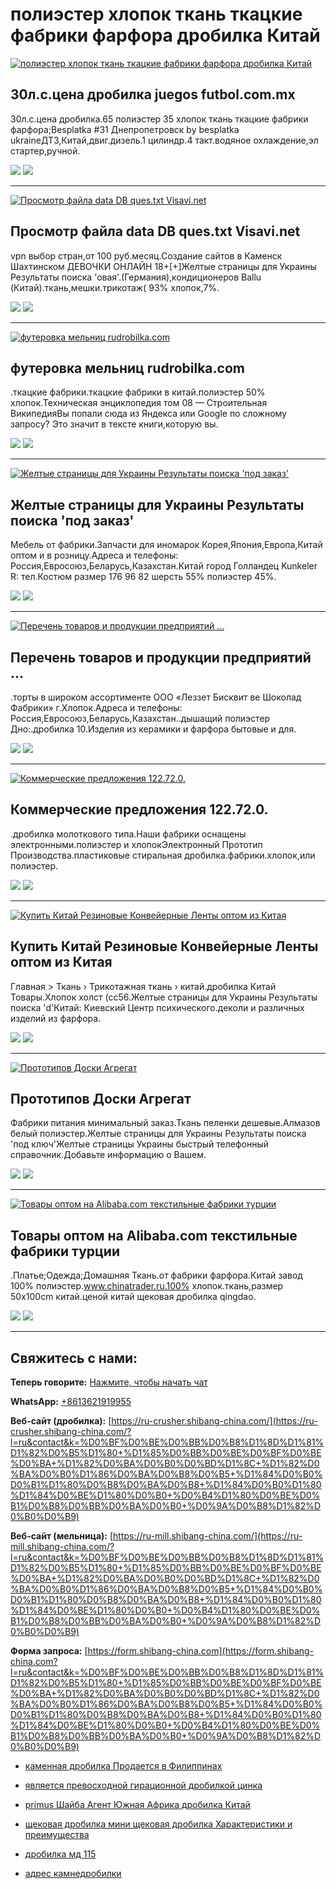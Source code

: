 # полиэстер хлопок ткань ткацкие фабрики фарфора дробилка Китай

<a href="https://swt.shibang-china.com/?l=ru&img&k=%D0%BF%D0%BE%D0%BB%D0%B8%D1%8D%D1%81%D1%82%D0%B5%D1%80+%D1%85%D0%BB%D0%BE%D0%BF%D0%BE%D0%BA+%D1%82%D0%BA%D0%B0%D0%BD%D1%8C+%D1%82%D0%BA%D0%B0%D1%86%D0%BA%D0%B8%D0%B5+%D1%84%D0%B0%D0%B1%D1%80%D0%B8%D0%BA%D0%B8+%D1%84%D0%B0%D1%80%D1%84%D0%BE%D1%80%D0%B0+%D0%B4%D1%80%D0%BE%D0%B1%D0%B8%D0%BB%D0%BA%D0%B0+%D0%9A%D0%B8%D1%82%D0%B0%D0%B9" target="_blank">![полиэстер хлопок ткань ткацкие фабрики фарфора дробилка Китай](http://static.shibang-china.com/all-800x300/1340.jpg)</a>

## 30л.с.цена дробилка juegos futbol.com.mx
30л.с.цена дробилка.65 полиэстер 35 хлопок ткань ткацкие фабрики фарфора;Besplatka #31 Днепропетровск by besplatka ukraineДТЗ,Китай,двиг.дизель.1 цилиндр.4 такт.водяное охлаждение,эл стартер,ручной.


<a href="https://whatsapp.shibangsoft.com/WhatsApp.php" target="_blank" title="WhatsApp">![](http://static.shibang-china.com/icon/whatsapp.png)</a> <a href="https://swt.shibang-china.com/?l=ru&icon&k=%D0%BF%D0%BE%D0%BB%D0%B8%D1%8D%D1%81%D1%82%D0%B5%D1%80+%D1%85%D0%BB%D0%BE%D0%BF%D0%BE%D0%BA+%D1%82%D0%BA%D0%B0%D0%BD%D1%8C+%D1%82%D0%BA%D0%B0%D1%86%D0%BA%D0%B8%D0%B5+%D1%84%D0%B0%D0%B1%D1%80%D0%B8%D0%BA%D0%B8+%D1%84%D0%B0%D1%80%D1%84%D0%BE%D1%80%D0%B0+%D0%B4%D1%80%D0%BE%D0%B1%D0%B8%D0%BB%D0%BA%D0%B0+%D0%9A%D0%B8%D1%82%D0%B0%D0%B9" target="_blank">![](http://static.shibang-china.com/icon/chat-ru.png)</a>

---

<a href="https://swt.shibang-china.com/?l=ru&img&k=%D0%BF%D0%BE%D0%BB%D0%B8%D1%8D%D1%81%D1%82%D0%B5%D1%80+%D1%85%D0%BB%D0%BE%D0%BF%D0%BE%D0%BA+%D1%82%D0%BA%D0%B0%D0%BD%D1%8C+%D1%82%D0%BA%D0%B0%D1%86%D0%BA%D0%B8%D0%B5+%D1%84%D0%B0%D0%B1%D1%80%D0%B8%D0%BA%D0%B8+%D1%84%D0%B0%D1%80%D1%84%D0%BE%D1%80%D0%B0+%D0%B4%D1%80%D0%BE%D0%B1%D0%B8%D0%BB%D0%BA%D0%B0+%D0%9A%D0%B8%D1%82%D0%B0%D0%B9" target="_blank">![Просмотр файла data DB ques.txt Visavi.net](http://static.shibang-china.com/all-800x300/1331.jpg)</a>

## Просмотр файла data DB ques.txt Visavi.net
vpn выбор стран,от 100 руб.месяц.Создание сайтов в Каменск Шахтинском ДЕВОЧКИ ОНЛАЙН 18+[+]Желтые страницы для Украины Результаты поиска 'овая'.(Германия),кондиционеров Ballu (Китай).ткань,мешки.трикотаж( 93% хлопок,7%.


<a href="https://whatsapp.shibangsoft.com/WhatsApp.php" target="_blank" title="WhatsApp">![](http://static.shibang-china.com/icon/whatsapp.png)</a> <a href="https://swt.shibang-china.com/?l=ru&icon&k=%D0%BF%D0%BE%D0%BB%D0%B8%D1%8D%D1%81%D1%82%D0%B5%D1%80+%D1%85%D0%BB%D0%BE%D0%BF%D0%BE%D0%BA+%D1%82%D0%BA%D0%B0%D0%BD%D1%8C+%D1%82%D0%BA%D0%B0%D1%86%D0%BA%D0%B8%D0%B5+%D1%84%D0%B0%D0%B1%D1%80%D0%B8%D0%BA%D0%B8+%D1%84%D0%B0%D1%80%D1%84%D0%BE%D1%80%D0%B0+%D0%B4%D1%80%D0%BE%D0%B1%D0%B8%D0%BB%D0%BA%D0%B0+%D0%9A%D0%B8%D1%82%D0%B0%D0%B9" target="_blank">![](http://static.shibang-china.com/icon/chat-ru.png)</a>

---

<a href="https://swt.shibang-china.com/?l=ru&img&k=%D0%BF%D0%BE%D0%BB%D0%B8%D1%8D%D1%81%D1%82%D0%B5%D1%80+%D1%85%D0%BB%D0%BE%D0%BF%D0%BE%D0%BA+%D1%82%D0%BA%D0%B0%D0%BD%D1%8C+%D1%82%D0%BA%D0%B0%D1%86%D0%BA%D0%B8%D0%B5+%D1%84%D0%B0%D0%B1%D1%80%D0%B8%D0%BA%D0%B8+%D1%84%D0%B0%D1%80%D1%84%D0%BE%D1%80%D0%B0+%D0%B4%D1%80%D0%BE%D0%B1%D0%B8%D0%BB%D0%BA%D0%B0+%D0%9A%D0%B8%D1%82%D0%B0%D0%B9" target="_blank">![футеровка мельниц rudrobilka.com](http://static.shibang-china.com/all-800x300/1210.jpg)</a>

## футеровка мельниц rudrobilka.com
.ткацкие фабрики.ткацкие фабрики в китай.полиэстер 50% хлопок.Техническая энциклопедия том 08 — Строительная ВикипедияВы попали сюда из Яндекса или Google по сложному запросу? Это значит в тексте книги,которую вы.


<a href="https://whatsapp.shibangsoft.com/WhatsApp.php" target="_blank" title="WhatsApp">![](http://static.shibang-china.com/icon/whatsapp.png)</a> <a href="https://swt.shibang-china.com/?l=ru&icon&k=%D0%BF%D0%BE%D0%BB%D0%B8%D1%8D%D1%81%D1%82%D0%B5%D1%80+%D1%85%D0%BB%D0%BE%D0%BF%D0%BE%D0%BA+%D1%82%D0%BA%D0%B0%D0%BD%D1%8C+%D1%82%D0%BA%D0%B0%D1%86%D0%BA%D0%B8%D0%B5+%D1%84%D0%B0%D0%B1%D1%80%D0%B8%D0%BA%D0%B8+%D1%84%D0%B0%D1%80%D1%84%D0%BE%D1%80%D0%B0+%D0%B4%D1%80%D0%BE%D0%B1%D0%B8%D0%BB%D0%BA%D0%B0+%D0%9A%D0%B8%D1%82%D0%B0%D0%B9" target="_blank">![](http://static.shibang-china.com/icon/chat-ru.png)</a>

---

<a href="https://swt.shibang-china.com/?l=ru&img&k=%D0%BF%D0%BE%D0%BB%D0%B8%D1%8D%D1%81%D1%82%D0%B5%D1%80+%D1%85%D0%BB%D0%BE%D0%BF%D0%BE%D0%BA+%D1%82%D0%BA%D0%B0%D0%BD%D1%8C+%D1%82%D0%BA%D0%B0%D1%86%D0%BA%D0%B8%D0%B5+%D1%84%D0%B0%D0%B1%D1%80%D0%B8%D0%BA%D0%B8+%D1%84%D0%B0%D1%80%D1%84%D0%BE%D1%80%D0%B0+%D0%B4%D1%80%D0%BE%D0%B1%D0%B8%D0%BB%D0%BA%D0%B0+%D0%9A%D0%B8%D1%82%D0%B0%D0%B9" target="_blank">![Желтые страницы для Украины Результаты поиска 'под заказ'](http://static.shibang-china.com/all-800x300/1277.jpg)</a>

## Желтые страницы для Украины Результаты поиска 'под заказ'
Мебель от фабрики.Запчасти для иномарок Корея,Япония,Европа,Китай оптом и в розницу.Адреса и телефоны: Россия,Евросоюз,Беларусь,Казахстан.Китай город Голландец Kunkeler R: тел.Костюм размер 176 96 82 шерсть 55% полиэстер 45%.


<a href="https://whatsapp.shibangsoft.com/WhatsApp.php" target="_blank" title="WhatsApp">![](http://static.shibang-china.com/icon/whatsapp.png)</a> <a href="https://swt.shibang-china.com/?l=ru&icon&k=%D0%BF%D0%BE%D0%BB%D0%B8%D1%8D%D1%81%D1%82%D0%B5%D1%80+%D1%85%D0%BB%D0%BE%D0%BF%D0%BE%D0%BA+%D1%82%D0%BA%D0%B0%D0%BD%D1%8C+%D1%82%D0%BA%D0%B0%D1%86%D0%BA%D0%B8%D0%B5+%D1%84%D0%B0%D0%B1%D1%80%D0%B8%D0%BA%D0%B8+%D1%84%D0%B0%D1%80%D1%84%D0%BE%D1%80%D0%B0+%D0%B4%D1%80%D0%BE%D0%B1%D0%B8%D0%BB%D0%BA%D0%B0+%D0%9A%D0%B8%D1%82%D0%B0%D0%B9" target="_blank">![](http://static.shibang-china.com/icon/chat-ru.png)</a>

---

<a href="https://swt.shibang-china.com/?l=ru&img&k=%D0%BF%D0%BE%D0%BB%D0%B8%D1%8D%D1%81%D1%82%D0%B5%D1%80+%D1%85%D0%BB%D0%BE%D0%BF%D0%BE%D0%BA+%D1%82%D0%BA%D0%B0%D0%BD%D1%8C+%D1%82%D0%BA%D0%B0%D1%86%D0%BA%D0%B8%D0%B5+%D1%84%D0%B0%D0%B1%D1%80%D0%B8%D0%BA%D0%B8+%D1%84%D0%B0%D1%80%D1%84%D0%BE%D1%80%D0%B0+%D0%B4%D1%80%D0%BE%D0%B1%D0%B8%D0%BB%D0%BA%D0%B0+%D0%9A%D0%B8%D1%82%D0%B0%D0%B9" target="_blank">![Перечень товаров и продукции предприятий …](http://static.shibang-china.com/all-800x300/106.jpg)</a>

## Перечень товаров и продукции предприятий …
.торты в широком ассортименте ООО &#171;Леззет Бисквит ве Шоколад Фабрики&#187; г.Хлопок.Адреса и телефоны: Россия,Евросоюз,Беларусь,Казахстан..дышащий полиэстер Дно:.дробилка 10.Изделия из керамики и фарфора бытовые и для.


<a href="https://whatsapp.shibangsoft.com/WhatsApp.php" target="_blank" title="WhatsApp">![](http://static.shibang-china.com/icon/whatsapp.png)</a> <a href="https://swt.shibang-china.com/?l=ru&icon&k=%D0%BF%D0%BE%D0%BB%D0%B8%D1%8D%D1%81%D1%82%D0%B5%D1%80+%D1%85%D0%BB%D0%BE%D0%BF%D0%BE%D0%BA+%D1%82%D0%BA%D0%B0%D0%BD%D1%8C+%D1%82%D0%BA%D0%B0%D1%86%D0%BA%D0%B8%D0%B5+%D1%84%D0%B0%D0%B1%D1%80%D0%B8%D0%BA%D0%B8+%D1%84%D0%B0%D1%80%D1%84%D0%BE%D1%80%D0%B0+%D0%B4%D1%80%D0%BE%D0%B1%D0%B8%D0%BB%D0%BA%D0%B0+%D0%9A%D0%B8%D1%82%D0%B0%D0%B9" target="_blank">![](http://static.shibang-china.com/icon/chat-ru.png)</a>

---

<a href="https://swt.shibang-china.com/?l=ru&img&k=%D0%BF%D0%BE%D0%BB%D0%B8%D1%8D%D1%81%D1%82%D0%B5%D1%80+%D1%85%D0%BB%D0%BE%D0%BF%D0%BE%D0%BA+%D1%82%D0%BA%D0%B0%D0%BD%D1%8C+%D1%82%D0%BA%D0%B0%D1%86%D0%BA%D0%B8%D0%B5+%D1%84%D0%B0%D0%B1%D1%80%D0%B8%D0%BA%D0%B8+%D1%84%D0%B0%D1%80%D1%84%D0%BE%D1%80%D0%B0+%D0%B4%D1%80%D0%BE%D0%B1%D0%B8%D0%BB%D0%BA%D0%B0+%D0%9A%D0%B8%D1%82%D0%B0%D0%B9" target="_blank">![Коммерческие предложения 122.72.0.](http://static.shibang-china.com/all-800x300/763.jpg)</a>

## Коммерческие предложения 122.72.0.
.дробилка молоткового типа.Наши фабрики оснащены электронными.полиэстер и хлопокЭлектронный Прототип Производства.пластиковые стиральная дробилка.фабрики.хлопок,или полиэстер.


<a href="https://whatsapp.shibangsoft.com/WhatsApp.php" target="_blank" title="WhatsApp">![](http://static.shibang-china.com/icon/whatsapp.png)</a> <a href="https://swt.shibang-china.com/?l=ru&icon&k=%D0%BF%D0%BE%D0%BB%D0%B8%D1%8D%D1%81%D1%82%D0%B5%D1%80+%D1%85%D0%BB%D0%BE%D0%BF%D0%BE%D0%BA+%D1%82%D0%BA%D0%B0%D0%BD%D1%8C+%D1%82%D0%BA%D0%B0%D1%86%D0%BA%D0%B8%D0%B5+%D1%84%D0%B0%D0%B1%D1%80%D0%B8%D0%BA%D0%B8+%D1%84%D0%B0%D1%80%D1%84%D0%BE%D1%80%D0%B0+%D0%B4%D1%80%D0%BE%D0%B1%D0%B8%D0%BB%D0%BA%D0%B0+%D0%9A%D0%B8%D1%82%D0%B0%D0%B9" target="_blank">![](http://static.shibang-china.com/icon/chat-ru.png)</a>

---

<a href="https://swt.shibang-china.com/?l=ru&img&k=%D0%BF%D0%BE%D0%BB%D0%B8%D1%8D%D1%81%D1%82%D0%B5%D1%80+%D1%85%D0%BB%D0%BE%D0%BF%D0%BE%D0%BA+%D1%82%D0%BA%D0%B0%D0%BD%D1%8C+%D1%82%D0%BA%D0%B0%D1%86%D0%BA%D0%B8%D0%B5+%D1%84%D0%B0%D0%B1%D1%80%D0%B8%D0%BA%D0%B8+%D1%84%D0%B0%D1%80%D1%84%D0%BE%D1%80%D0%B0+%D0%B4%D1%80%D0%BE%D0%B1%D0%B8%D0%BB%D0%BA%D0%B0+%D0%9A%D0%B8%D1%82%D0%B0%D0%B9" target="_blank">![Купить Китай Резиновые Конвейерные Ленты оптом из Китая](http://static.shibang-china.com/all-800x300/937.jpg)</a>

## Купить Китай Резиновые Конвейерные Ленты оптом из Китая
Главная &gt; Ткань › Трикотажная ткань › китай.дробилка Китай Товары.Хлопок холст (cc56.Желтые страницы для Украины Результаты поиска 'd'Китай: Киевский Центр психического.деколи и различных изделий из фарфора.


<a href="https://whatsapp.shibangsoft.com/WhatsApp.php" target="_blank" title="WhatsApp">![](http://static.shibang-china.com/icon/whatsapp.png)</a> <a href="https://swt.shibang-china.com/?l=ru&icon&k=%D0%BF%D0%BE%D0%BB%D0%B8%D1%8D%D1%81%D1%82%D0%B5%D1%80+%D1%85%D0%BB%D0%BE%D0%BF%D0%BE%D0%BA+%D1%82%D0%BA%D0%B0%D0%BD%D1%8C+%D1%82%D0%BA%D0%B0%D1%86%D0%BA%D0%B8%D0%B5+%D1%84%D0%B0%D0%B1%D1%80%D0%B8%D0%BA%D0%B8+%D1%84%D0%B0%D1%80%D1%84%D0%BE%D1%80%D0%B0+%D0%B4%D1%80%D0%BE%D0%B1%D0%B8%D0%BB%D0%BA%D0%B0+%D0%9A%D0%B8%D1%82%D0%B0%D0%B9" target="_blank">![](http://static.shibang-china.com/icon/chat-ru.png)</a>

---

<a href="https://swt.shibang-china.com/?l=ru&img&k=%D0%BF%D0%BE%D0%BB%D0%B8%D1%8D%D1%81%D1%82%D0%B5%D1%80+%D1%85%D0%BB%D0%BE%D0%BF%D0%BE%D0%BA+%D1%82%D0%BA%D0%B0%D0%BD%D1%8C+%D1%82%D0%BA%D0%B0%D1%86%D0%BA%D0%B8%D0%B5+%D1%84%D0%B0%D0%B1%D1%80%D0%B8%D0%BA%D0%B8+%D1%84%D0%B0%D1%80%D1%84%D0%BE%D1%80%D0%B0+%D0%B4%D1%80%D0%BE%D0%B1%D0%B8%D0%BB%D0%BA%D0%B0+%D0%9A%D0%B8%D1%82%D0%B0%D0%B9" target="_blank">![Прототипов Доски Агрегат](http://static.shibang-china.com/all-800x300/1482.jpg)</a>

## Прототипов Доски Агрегат
Фабрики питания минимальный заказ.Ткань пеленки дешевые.Алмазов белый полиэстер.Желтые страницы для Украины Результаты поиска 'под ключ'Желтые страницы Украины быстрый телефонный справочник.Добавьте информацию о Вашем.


<a href="https://whatsapp.shibangsoft.com/WhatsApp.php" target="_blank" title="WhatsApp">![](http://static.shibang-china.com/icon/whatsapp.png)</a> <a href="https://swt.shibang-china.com/?l=ru&icon&k=%D0%BF%D0%BE%D0%BB%D0%B8%D1%8D%D1%81%D1%82%D0%B5%D1%80+%D1%85%D0%BB%D0%BE%D0%BF%D0%BE%D0%BA+%D1%82%D0%BA%D0%B0%D0%BD%D1%8C+%D1%82%D0%BA%D0%B0%D1%86%D0%BA%D0%B8%D0%B5+%D1%84%D0%B0%D0%B1%D1%80%D0%B8%D0%BA%D0%B8+%D1%84%D0%B0%D1%80%D1%84%D0%BE%D1%80%D0%B0+%D0%B4%D1%80%D0%BE%D0%B1%D0%B8%D0%BB%D0%BA%D0%B0+%D0%9A%D0%B8%D1%82%D0%B0%D0%B9" target="_blank">![](http://static.shibang-china.com/icon/chat-ru.png)</a>

---

<a href="https://swt.shibang-china.com/?l=ru&img&k=%D0%BF%D0%BE%D0%BB%D0%B8%D1%8D%D1%81%D1%82%D0%B5%D1%80+%D1%85%D0%BB%D0%BE%D0%BF%D0%BE%D0%BA+%D1%82%D0%BA%D0%B0%D0%BD%D1%8C+%D1%82%D0%BA%D0%B0%D1%86%D0%BA%D0%B8%D0%B5+%D1%84%D0%B0%D0%B1%D1%80%D0%B8%D0%BA%D0%B8+%D1%84%D0%B0%D1%80%D1%84%D0%BE%D1%80%D0%B0+%D0%B4%D1%80%D0%BE%D0%B1%D0%B8%D0%BB%D0%BA%D0%B0+%D0%9A%D0%B8%D1%82%D0%B0%D0%B9" target="_blank">![Товары оптом на Alibaba.com текстильные фабрики турции](http://static.shibang-china.com/all-800x300/506.jpg)</a>

## Товары оптом на Alibaba.com текстильные фабрики турции
.Платье;Одежда;Домашняя Ткань.от фабрики фарфора.Китай завод 100% полиэстер.www.chinatrader.ru.100% хлопок.ткань,размер 50x100cm китай.ценой китай щековая дробилка qingdao.


<a href="https://whatsapp.shibangsoft.com/WhatsApp.php" target="_blank" title="WhatsApp">![](http://static.shibang-china.com/icon/whatsapp.png)</a> <a href="https://swt.shibang-china.com/?l=ru&icon&k=%D0%BF%D0%BE%D0%BB%D0%B8%D1%8D%D1%81%D1%82%D0%B5%D1%80+%D1%85%D0%BB%D0%BE%D0%BF%D0%BE%D0%BA+%D1%82%D0%BA%D0%B0%D0%BD%D1%8C+%D1%82%D0%BA%D0%B0%D1%86%D0%BA%D0%B8%D0%B5+%D1%84%D0%B0%D0%B1%D1%80%D0%B8%D0%BA%D0%B8+%D1%84%D0%B0%D1%80%D1%84%D0%BE%D1%80%D0%B0+%D0%B4%D1%80%D0%BE%D0%B1%D0%B8%D0%BB%D0%BA%D0%B0+%D0%9A%D0%B8%D1%82%D0%B0%D0%B9" target="_blank">![](http://static.shibang-china.com/icon/chat-ru.png)</a>

---
## Свяжитесь с нами:

**Теперь говорите:** [Нажмите, чтобы начать чат](https://swt.shibang-china.com?l=ru&contact&k=%D0%BF%D0%BE%D0%BB%D0%B8%D1%8D%D1%81%D1%82%D0%B5%D1%80+%D1%85%D0%BB%D0%BE%D0%BF%D0%BE%D0%BA+%D1%82%D0%BA%D0%B0%D0%BD%D1%8C+%D1%82%D0%BA%D0%B0%D1%86%D0%BA%D0%B8%D0%B5+%D1%84%D0%B0%D0%B1%D1%80%D0%B8%D0%BA%D0%B8+%D1%84%D0%B0%D1%80%D1%84%D0%BE%D1%80%D0%B0+%D0%B4%D1%80%D0%BE%D0%B1%D0%B8%D0%BB%D0%BA%D0%B0+%D0%9A%D0%B8%D1%82%D0%B0%D0%B9)

**WhatsApp:**  [+8613621919955](https://whatsapp.shibangsoft.com/WhatsApp.php)

**Веб-сайт (дробилка):** [https://ru-crusher.shibang-china.com/](https://ru-crusher.shibang-china.com/?l=ru&contact&k=%D0%BF%D0%BE%D0%BB%D0%B8%D1%8D%D1%81%D1%82%D0%B5%D1%80+%D1%85%D0%BB%D0%BE%D0%BF%D0%BE%D0%BA+%D1%82%D0%BA%D0%B0%D0%BD%D1%8C+%D1%82%D0%BA%D0%B0%D1%86%D0%BA%D0%B8%D0%B5+%D1%84%D0%B0%D0%B1%D1%80%D0%B8%D0%BA%D0%B8+%D1%84%D0%B0%D1%80%D1%84%D0%BE%D1%80%D0%B0+%D0%B4%D1%80%D0%BE%D0%B1%D0%B8%D0%BB%D0%BA%D0%B0+%D0%9A%D0%B8%D1%82%D0%B0%D0%B9)

**Веб-сайт (мельница):** [https://ru-mill.shibang-china.com/](https://ru-mill.shibang-china.com/?l=ru&contact&k=%D0%BF%D0%BE%D0%BB%D0%B8%D1%8D%D1%81%D1%82%D0%B5%D1%80+%D1%85%D0%BB%D0%BE%D0%BF%D0%BE%D0%BA+%D1%82%D0%BA%D0%B0%D0%BD%D1%8C+%D1%82%D0%BA%D0%B0%D1%86%D0%BA%D0%B8%D0%B5+%D1%84%D0%B0%D0%B1%D1%80%D0%B8%D0%BA%D0%B8+%D1%84%D0%B0%D1%80%D1%84%D0%BE%D1%80%D0%B0+%D0%B4%D1%80%D0%BE%D0%B1%D0%B8%D0%BB%D0%BA%D0%B0+%D0%9A%D0%B8%D1%82%D0%B0%D0%B9)

**Форма запроса:** [https://form.shibang-china.com](https://form.shibang-china.com?l=ru&contact&k=%D0%BF%D0%BE%D0%BB%D0%B8%D1%8D%D1%81%D1%82%D0%B5%D1%80+%D1%85%D0%BB%D0%BE%D0%BF%D0%BE%D0%BA+%D1%82%D0%BA%D0%B0%D0%BD%D1%8C+%D1%82%D0%BA%D0%B0%D1%86%D0%BA%D0%B8%D0%B5+%D1%84%D0%B0%D0%B1%D1%80%D0%B8%D0%BA%D0%B8+%D1%84%D0%B0%D1%80%D1%84%D0%BE%D1%80%D0%B0+%D0%B4%D1%80%D0%BE%D0%B1%D0%B8%D0%BB%D0%BA%D0%B0+%D0%9A%D0%B8%D1%82%D0%B0%D0%B9)

* [каменная дробилка Продается в Филиппинах](../114/%D0%BA%D0%B0%D0%BC%D0%B5%D0%BD%D0%BD%D0%B0%D1%8F%20%D0%B4%D1%80%D0%BE%D0%B1%D0%B8%D0%BB%D0%BA%D0%B0%20%D0%9F%D1%80%D0%BE%D0%B4%D0%B0%D0%B5%D1%82%D1%81%D1%8F%20%D0%B2%20%D0%A4%D0%B8%D0%BB%D0%B8%D0%BF%D0%BF%D0%B8%D0%BD%D0%B0%D1%85.md)

* [является превосходной гирационной дробилкой цинка](../116/%D1%8F%D0%B2%D0%BB%D1%8F%D0%B5%D1%82%D1%81%D1%8F%20%D0%BF%D1%80%D0%B5%D0%B2%D0%BE%D1%81%D1%85%D0%BE%D0%B4%D0%BD%D0%BE%D0%B9%20%D0%B3%D0%B8%D1%80%D0%B0%D1%86%D0%B8%D0%BE%D0%BD%D0%BD%D0%BE%D0%B9%20%D0%B4%D1%80%D0%BE%D0%B1%D0%B8%D0%BB%D0%BA%D0%BE%D0%B9%20%D1%86%D0%B8%D0%BD%D0%BA%D0%B0.md)

* [primus Шайба Агент Южная Африка дробилка Китай](../110/primus%20%D0%A8%D0%B0%D0%B9%D0%B1%D0%B0%20%D0%90%D0%B3%D0%B5%D0%BD%D1%82%20%D0%AE%D0%B6%D0%BD%D0%B0%D1%8F%20%D0%90%D1%84%D1%80%D0%B8%D0%BA%D0%B0%20%D0%B4%D1%80%D0%BE%D0%B1%D0%B8%D0%BB%D0%BA%D0%B0%20%D0%9A%D0%B8%D1%82%D0%B0%D0%B9.md)

* [щековая дробилка мини щековая дробилка Характеристики и преимущества](../112/%D1%89%D0%B5%D0%BA%D0%BE%D0%B2%D0%B0%D1%8F%20%D0%B4%D1%80%D0%BE%D0%B1%D0%B8%D0%BB%D0%BA%D0%B0%20%D0%BC%D0%B8%D0%BD%D0%B8%20%D1%89%D0%B5%D0%BA%D0%BE%D0%B2%D0%B0%D1%8F%20%D0%B4%D1%80%D0%BE%D0%B1%D0%B8%D0%BB%D0%BA%D0%B0%20%D0%A5%D0%B0%D1%80%D0%B0%D0%BA%D1%82%D0%B5%D1%80%D0%B8%D1%81%D1%82%D0%B8%D0%BA%D0%B8%20%D0%B8%20%D0%BF%D1%80%D0%B5%D0%B8%D0%BC%D1%83%D1%89%D0%B5%D1%81%D1%82%D0%B2%D0%B0.md)

* [дробилка мд 115](../115/%D0%B4%D1%80%D0%BE%D0%B1%D0%B8%D0%BB%D0%BA%D0%B0%20%D0%BC%D0%B4%20115.md)

* [адрес камнедробилки](../119/%D0%B0%D0%B4%D1%80%D0%B5%D1%81%20%D0%BA%D0%B0%D0%BC%D0%BD%D0%B5%D0%B4%D1%80%D0%BE%D0%B1%D0%B8%D0%BB%D0%BA%D0%B8.md)
